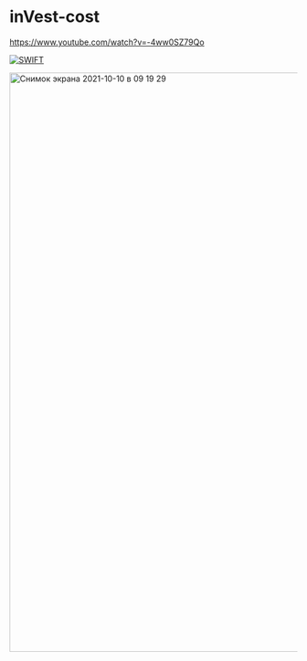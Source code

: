 # inVest-cost

https://www.youtube.com/watch?v=-4ww0SZ79Qo

[![SWIFT](https://github.com/KopievDev/inVest-cost/actions/workflows/swift.yml/badge.svg)](https://github.com/KopievDev/inVest-cost/actions/workflows/swift.yml)

<img width="1015" alt="Снимок экрана 2021-10-10 в 09 19 29" src="https://user-images.githubusercontent.com/78022759/136685003-18ef9e6e-ba63-416e-98a2-dbc53d148c5f.png">
